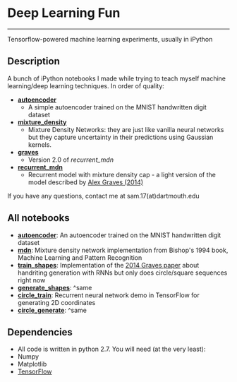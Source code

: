 # Deep Learning Fun
----------
Tensorflow-powered machine learning experiments, usually in iPython

Description
-----------
A bunch of iPython notebooks I made while trying to teach myself machine learning/deep learning techniques. In order of quality:
* **[autoencoder](https://github.com/greydanus/dlfun/tree/master/autoencoder)**
  * A simple autoencoder trained on the MNIST handwritten digit dataset
* **[mixture_density](https://github.com/greydanus/dlfun/tree/master/mixture_density)**
  * Mixture Density Networks: they are just like vanilla neural networks but they capture uncertainty in their predictions using Gaussian kernels.
* **[graves](https://github.com/greydanus/dlfun/tree/master/graves)**
  * Version 2.0 of _recurrent_mdn_
* **[recurrent_mdn](https://github.com/greydanus/dlfun/tree/master/recurrent_mdn)**
  * Recurrent model with mixture density cap - a light version of the model described by [Alex Graves (2014)](http://arxiv.org/abs/1308.0850)

If you have any questions, contact me at sam.17(at)dartmouth.edu

All notebooks
-----------
* **[autoencoder](https://nbviewer.jupyter.org/github/greydanus/dlfun/blob/master/autoencoder/mnist_autoencoder.ipynb)**: An autoencoder trained on the MNIST handwritten digit dataset
* **[mdn](https://nbviewer.jupyter.org/github/greydanus/dlfun/blob/master/mixture_density/mdn.ipynb)**: Mixture density network implementation from Bishop's 1994 book, Machine Learning and Pattern Recognition
* **[train_shapes](https://nbviewer.jupyter.org/github/greydanus/dlfun/blob/master/graves/train_shapes.ipynb)**: Implementation of the [2014 Graves paper](https://arxiv.org/abs/1308.0850) about handriting generation with RNNs but only does circle/square sequences right now
* **[generate_shapes](https://nbviewer.jupyter.org/github/greydanus/dlfun/blob/master/graves/generate_shapes.ipynb)**: ^same
* **[circle_train](https://nbviewer.jupyter.org/github/greydanus/dlfun/blob/master/recurrent_mdn/circle_train.ipynb)**: Recurrent neural network demo in TensorFlow for generating 2D coordinates 
* **[circle_generate](https://nbviewer.jupyter.org/github/greydanus/dlfun/blob/master/recurrent_mdn/circle_generate.ipynb)**: ^same

Dependencies
--------
* All code is written in python 2.7. You will need (at the very least):
 * Numpy
 * Matplotlib
 * [TensorFlow](https://www.tensorflow.org/versions/master/get_started/index.html)
